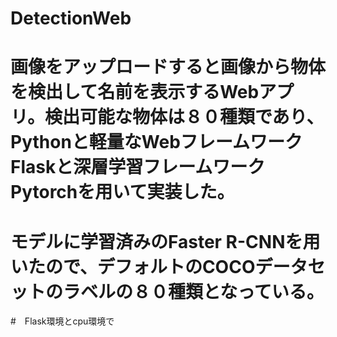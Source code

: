 # DetectionWeb
# 画像をアップロードすると画像から物体を検出して名前を表示するWebアプリ。検出可能な物体は８０種類であり、Pythonと軽量なWebフレームワークFlaskと深層学習フレームワークPytorchを用いて実装した。
# モデルに学習済みのFaster R-CNNを用いたので、デフォルトのCOCOデータセットのラベルの８０種類となっている。
#　Flask環境とcpu環境で
